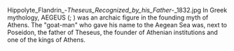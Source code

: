 Hippolyte_Flandrin_-_Theseus_Recognized_by_his_Father_-_1832.jpg In Greek mythology, AEGEUS (; ) was an archaic figure in the founding myth of Athens. The "goat-man" who gave his name to the Aegean Sea was, next to Poseidon, the father of Theseus, the founder of Athenian institutions and one of the kings of Athens.
